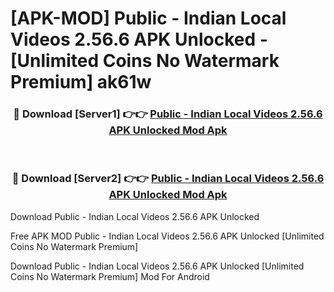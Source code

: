 # [APK-MOD] Public - Indian Local Videos 2.56.6 APK Unlocked - [Unlimited Coins No Watermark Premium] ak61w



<div align="center">
<h3>🔴 Download [Server1] 👉👉 <a href="https://momento.my/?title=Public_-_Indian_Local_Videos_2.56.6_APK_Unlocked">Public - Indian Local Videos 2.56.6 APK Unlocked Mod Apk</a></h3><br>

<h3>🔴 Download [Server2] 👉👉 <a href="https://momento.my/?title=Public_-_Indian_Local_Videos_2.56.6_APK_Unlocked">Public - Indian Local Videos 2.56.6 APK Unlocked Mod Apk</a></h3>
</div>



Download Public - Indian Local Videos 2.56.6 APK Unlocked 

Free APK MOD Public - Indian Local Videos 2.56.6 APK Unlocked [Unlimited Coins No Watermark Premium]

Download Public - Indian Local Videos 2.56.6 APK Unlocked [Unlimited Coins No Watermark Premium] Mod For Android
